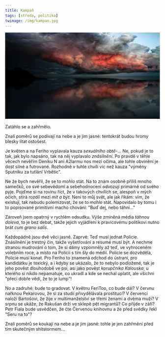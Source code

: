 ```yaml
---
title: Kampaň
tags: [středa, politika]
twimage: /img/kampan.jpg
---
```


![cover](/img/kampan.jpg)

Zatáhlo se a zahřmělo.

Znalí poměrů se podívají na nebe a je jim jasné: tentokrát budou hromy blesky lítat ostošest.

Je květen a na Feriho vyplavala kauza _sexuálního obtě-_... Ne, pokud je to tak, jak bylo napsáno, tak na něj vyplavalo _znásilnění_. Po pravdě v těhle věcech nevěřím Deníku N ani A2larmu nos mezi očima, ale tohle obvinění je dost silné a futrované. Rozhodně v tuhle chvíli víc než kauza "výměny Sputniku za tutlání Vrbětic".

Ne že bych nevěřil, že se to _mohlo_ stát. Na to znám osobně příliš mnoho samečků, co své sebevědomí a sebehodnocení odvozují primárně od svého pyje. Pojďme si na rovinu říct, že v takových chvílích se, alespoň v mých očích, stírá rozdíl mezi _mít a být_. Není to můj svět, ale jak říkám: vím, že existují, tak nebudu polemizovat, že se to _mohlo_ stát. Napovídalo by tomu i to popisované primitivní macho chování: "Buď dej, nebo táhni..."

Zároveň jsem opatrný v rychlém odsudku. Výše zmíněná média _táhnou doleva_, to je bez debat, takže jejich vyjádření k pravicovému politikovi nutno brát _cum grano salis_.

Každopádně jsou dvě věci jasné. Zaprvé: Teď musí jednat Policie. Znásilnění je trestný čin, takže vyšetřování a resumé musí být. A nechme stranou mudrování o tom, že si dámy vzpomněly až teď, ve vyhroceném volebním roce, a místo na Policii s tím šly do médií. Policie se dozvěděla, Policie musí konat. Pro Feriho to znamená odchod do ústraní, pro kandidátku je toxický, a i kdyby se ukázalo, že to nebylo podložené, tak je jeho pověst dlouhodobě ve psí, asi jako pověst _korupčníka Kalouska_, u kterého si nikdo nepamatuje, co ukradl a kde se nechal uplatit, ale všichni "přeci dobře vědí, že to je lump"!

No a zadruhé: bude to gradovat. V květnu FeriToo, co bude dál? V červnu nařknou Pekarovou, že si za studií přivydělávala prostitucí? V červenci naloží Bartošovi, že žije v multimanželství se třemi ženami a dvěma muži? V srpnu se ukáže, že Rakušan drží ve sklepě pět migrantů? Co přijde v září? Petr Fiala bude usvědčen, že čte Červenou knihovnu a že před svědky řekl "Seru na to"? 

Znalí poměrů se koukají na nebe a je jim jasné: tohle je jen zahřmění před tím skutečným shitstormem...